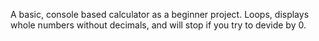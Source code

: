 A basic, console based calculator as a beginner project. Loops, displays whole numbers without decimals, and will stop if you try to devide by 0. 
